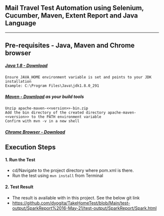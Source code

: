 Mail Travel Test Automation using **Selenium**, **Cucumber**, **Maven**, **Extent Report** and **Java Language** 
---
---

## Pre-requisites - Java, Maven and Chrome browser

##### [Java 1.8 - Download](https://www.oracle.com/java/technologies/javase/javase-jdk8-downloads.html) 
```
Ensure JAVA_HOME environment variable is set and points to your JDK installation
Example: C:\Program Files\Java\jdk1.8.0_291
```

##### [Maven - Download](https://maven.apache.org/download.cgi) as your build tools
```
Unzip apache-maven-<<version>>-bin.zip
Add the bin directory of the created directory apache-maven-<<version>> to the PATH environment variable
Confirm with mvn -v in a new shell
```

##### [Chrome Browser - Download](https://www.google.co.uk/chrome)  

## Execution Steps

#### 1. Run the Test
* cd/Navigate to the project directory where pom.xml is there.
* Run the test using `mvn install` from Terminal

#### 2. Test Result
* The result is available with in this project. See the below git link
* https://github.com/dyogita/TakeHomeTest/blob/Main/test-output/SparkReport%2016-May-21/test-output/SparkReport/Spark.html

